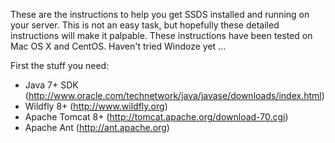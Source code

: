 These are the instructions to help you get SSDS installed and running on your server.  This is not an easy task, but hopefully these detailed instructions will make it palpable.  These instructions have been tested on Mac OS X and CentOS.  Haven't tried Windoze yet ...

First the stuff you need:

  * Java 7+ SDK (http://www.oracle.com/technetwork/java/javase/downloads/index.html)
  * Wildfly 8+ (http://www.wildfly.org)
  * Apache Tomcat 8+ (http://tomcat.apache.org/download-70.cgi)
  * Apache Ant (http://ant.apache.org)